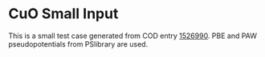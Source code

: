 CuO Small Input
===============

This is a small test case generated from COD entry [1526990](http://www.crystallography.net/cod/1526990.html). PBE and PAW pseudopotentials from PSlibrary are used.
